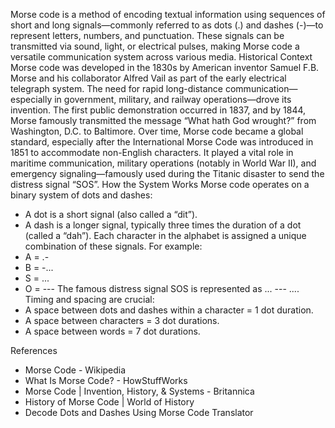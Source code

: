 Morse code is a method of encoding textual information using sequences of short and long signals—commonly referred to as dots (.) and dashes (-)—to represent letters, numbers, and punctuation. These signals can be transmitted via sound, light, or electrical pulses, making Morse code a versatile communication system across various media.
Historical Context
Morse code was developed in the 1830s by American inventor Samuel F.B. Morse and his collaborator Alfred Vail as part of the early electrical telegraph system. The need for rapid long-distance communication—especially in government, military, and railway operations—drove its invention. The first public demonstration occurred in 1837, and by 1844, Morse famously transmitted the message “What hath God wrought?” from Washington, D.C. to Baltimore.
Over time, Morse code became a global standard, especially after the International Morse Code was introduced in 1851 to accommodate non-English characters. It played a vital role in maritime communication, military operations (notably in World War II), and emergency signaling—famously used during the Titanic disaster to send the distress signal “SOS”.
 How the System Works
Morse code operates on a binary system of dots and dashes:
- A dot is a short signal (also called a “dit”).
- A dash is a longer signal, typically three times the duration of a dot (called a “dah”).
Each character in the alphabet is assigned a unique combination of these signals. For example:
- A = .-
- B = -...
- S = ...
- O = ---
The famous distress signal SOS is represented as ... --- ....
Timing and spacing are crucial:
- A space between dots and dashes within a character = 1 dot duration.
- A space between characters = 3 dot durations.
- A space between words = 7 dot durations.

 References
- Morse Code - Wikipedia
- What Is Morse Code? - HowStuffWorks
- Morse Code | Invention, History, & Systems - Britannica
- History of Morse Code | World of History
- Decode Dots and Dashes Using Morse Code Translator



